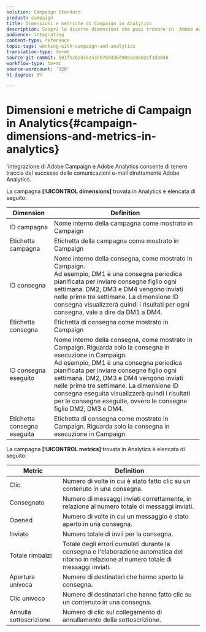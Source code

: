 ```yaml
---
solution: Campaign Standard
product: campaign
title: Dimensioni e metriche di Campaign in Analytics
description: Scopri le diverse dimensioni che puoi trovare in  Adobe Analytics per iniziare a monitorare le consegne delle e-mail da  Adobe Campaign.
audience: integrating
content-type: reference
topic-tags: working-with-campaign-and-analytics
translation-type: tm+mt
source-git-commit: 501f52624ce253eb7b0d36d908ac8502cf1d3b48
workflow-type: tm+mt
source-wordcount: '320'
ht-degree: 3%

---
```



# Dimensioni e metriche di Campaign in Analytics{#campaign-dimensions-and-metrics-in-analytics}

&#39;integrazione di Adobe Campaign e  Adobe Analytics consente di tenere traccia del successo delle comunicazioni e-mail direttamente  Adobe Analytics.

La campagna **[!UICONTROL dimensions]** trovata in Analytics è elencata di seguito:

<table> 
 <thead> 
  <tr> 
   <th> Dimension<br /> </th> 
   <th> Definition<br /> </th> 
  </tr> 
 </thead> 
 <tbody> 
  <tr> 
   <td> ID campagna<br /> </td> 
   <td> Nome interno della campagna come mostrato in Campaign<br /> </td> 
  </tr> 
  <tr> 
   <td> Etichetta campagna<br /> </td> 
   <td> Etichetta della campagna come mostrato in Campaign<br /> </td> 
  </tr> 
  <tr> 
   <td> ID consegna<br /> </td> 
   <td> Nome interno della consegna, come mostrato in Campaign.<br /> Ad esempio, DM1 è una consegna periodica pianificata per inviare consegne figlio ogni settimana. DM2, DM3 e DM4 vengono inviati nelle prime tre settimane. La dimensione ID consegna visualizzerà quindi i risultati per ogni consegna, vale a dire da DM1 a DM4. <br /> </td> 
  </tr> 
  <tr> 
   <td> Etichetta consegna<br /> </td> 
   <td> Etichetta di consegna come mostrato in Campaign<br /> </td> 
  </tr> 
  <tr> 
   <td> ID consegna eseguito<br /> </td> 
   <td> Nome interno della consegna, come mostrato in Campaign. Riguarda solo la consegna in esecuzione in Campaign.<br /> Ad esempio, DM1 è una consegna periodica pianificata per inviare consegne figlio ogni settimana. DM2, DM3 e DM4 vengono inviati nelle prime tre settimane. La dimensione ID consegna eseguita visualizzerà quindi i risultati per le consegne eseguite, ovvero le consegne figlio DM2, DM3 e DM4. <br /> </td> 
  </tr> 
  <tr> 
   <td> Etichetta consegna eseguita<br /> </td> 
   <td> Etichetta di consegna come mostrato in Campaign. Riguarda solo la consegna in esecuzione in Campaign.<br /> </td> 
  </tr> 
 </tbody> 
</table>

La campagna **[!UICONTROL metrics]** trovata in Analytics è elencata di seguito:

<table> 
 <thead> 
  <tr> 
   <th> Metric<br /> </th> 
   <th> Definition<br /> </th> 
  </tr> 
 </thead> 
 <tbody> 
  <tr> 
   <td> Clic<br /> </td> 
   <td> Numero di volte in cui è stato fatto clic su un contenuto in una consegna.<br /> </td> 
  </tr> 
  <tr> 
   <td> Consegnato<br /> </td> 
   <td> Numero di messaggi inviati correttamente, in relazione al numero totale di messaggi inviati.<br /> </td> 
  </tr> 
  <tr> 
   <td> Opened<br /> </td> 
   <td> Numero di volte in cui un messaggio è stato aperto in una consegna.<br /> </td> 
  </tr> 
  <tr> 
   <td> Inviato<br /> </td> 
   <td> Numero totale di invii per la consegna.<br /> </td> 
  </tr> 
  <tr> 
   <td> Totale rimbalzi<br /> </td> 
   <td> Totale degli errori cumulati durante la consegna e l'elaborazione automatica del ritorno in relazione al numero totale di messaggi inviati.<br /> </td> 
  </tr> 
  <tr> 
   <td> Apertura univoca<br /> </td> 
   <td> Numero di destinatari che hanno aperto la consegna.<br /> </td> 
  </tr> 
  <tr> 
   <td> Clic univoco<br /> </td> 
   <td> Numero di destinatari che hanno fatto clic su un contenuto in una consegna.<br /> </td> 
  </tr> 
  <tr> 
   <td> Annulla sottoscrizione<br /> </td> 
   <td> Numero di clic sul collegamento di annullamento della sottoscrizione.<br /> </td> 
  </tr> 
 </tbody> 
</table>

